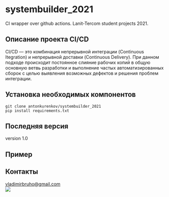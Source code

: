 # systembuilder_2021
CI wrapper over github actions. Lanit-Tercom student projects 2021.
## Описание проекта CI/CD
CI/CD — это комбинация непрерывной интеграции (Continuous Itegration) и непрерывной доставки (Continuous Delivery).
При данном подходе происходит постоянное слияние рабочих копий в общую основную ветвь разработки и выполнение частых автоматизированных сборок
с целью выявления возможных дефектов и решения проблем интеграции.
## Установка необходимых компонентов
    git clone antonkurenkov/systembuilder_2021
    pip install requirements.txt
## Последняя версия
version 1.0
## Пример
## Контакты
vladimirbruho@gmail.com
<br><img src="https://github.com/Voolodimer/systembuilder_2021/workflows/Commit-Action/badge.svg"><br>
